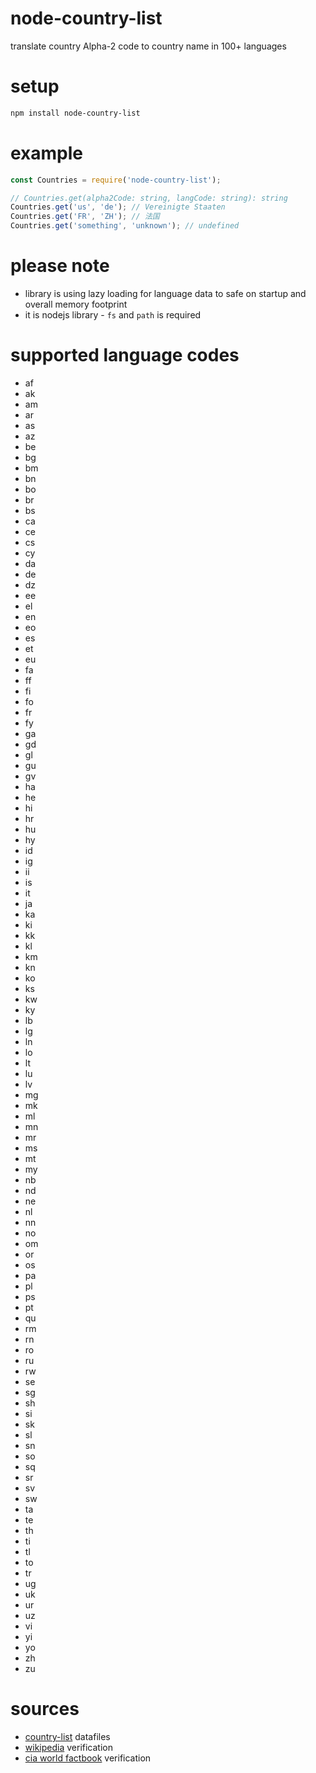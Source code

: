 # node-country-list
translate country Alpha-2 code to country name in 100+ languages

# setup
```bash
npm install node-country-list
```

# example
```javascript
const Countries = require('node-country-list');

// Countries.get(alpha2Code: string, langCode: string): string
Countries.get('us', 'de'); // Vereinigte Staaten
Countries.get('FR', 'ZH'); // 法国
Countries.get('something', 'unknown'); // undefined
```

# please note
* library is using lazy loading for language data to safe on startup and overall memory footprint
* it is nodejs library - `fs` and `path` is required

# supported language codes
* af
* ak
* am
* ar
* as
* az
* be
* bg
* bm
* bn
* bo
* br
* bs
* ca
* ce
* cs
* cy
* da
* de
* dz
* ee
* el
* en
* eo
* es
* et
* eu
* fa
* ff
* fi
* fo
* fr
* fy
* ga
* gd
* gl
* gu
* gv
* ha
* he
* hi
* hr
* hu
* hy
* id
* ig
* ii
* is
* it
* ja
* ka
* ki
* kk
* kl
* km
* kn
* ko
* ks
* kw
* ky
* lb
* lg
* ln
* lo
* lt
* lu
* lv
* mg
* mk
* ml
* mn
* mr
* ms
* mt
* my
* nb
* nd
* ne
* nl
* nn
* no
* om
* or
* os
* pa
* pl
* ps
* pt
* qu
* rm
* rn
* ro
* ru
* rw
* se
* sg
* sh
* si
* sk
* sl
* sn
* so
* sq
* sr
* sv
* sw
* ta
* te
* th
* ti
* tl
* to
* tr
* ug
* uk
* ur
* uz
* vi
* yi
* yo
* zh
* zu

# sources
* [country-list](http://github.com/umpirsky/country-list) datafiles
* [wikipedia](https://en.wikipedia.org/wiki/ISO_3166-1_alpha-2) verification
* [cia world factbook](https://www.cia.gov/library/publications/the-world-factbook/appendix/appendix-d.html) verification
